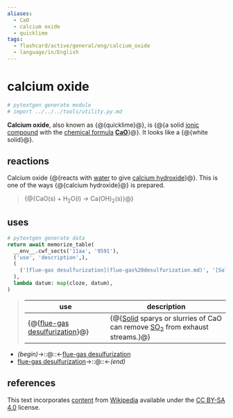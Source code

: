 ```yaml
---
aliases:
  - CaO
  - calcium oxide
  - quicklime
tags:
  - flashcard/active/general/eng/calcium_oxide
  - language/in/English
---
```


# calcium oxide

```Python
# pytextgen generate module
# import ../../../tools/utility.py.md
```

__Calcium oxide__, also known as {@{quicklime}@}, is {@{a solid [ionic compound](ionic%20compound.md) with the [chemical formula](chemical%20formula.md) __[Ca](calcium.md)[O](oxygen.md)__}@}. It looks like a {@{white solid}@}.

## reactions

Calcium oxide {@{reacts with [water](water.md) to give [calcium hydroxide](calcium%20hydroxide.md)}@}. This is one of the ways {@{calcium hydroxide}@} is prepared.
> {@{CaO(s) + H<sub>2</sub>O(l) → Ca(OH)<sub>2</sub>(s)}@}

## uses

```Python
# pytextgen generate data
return await memorize_table(
  __env__.cwf_sects('11aa', '9591'),
  ('use', 'description',),
  (
    ('[flue-gas desulfurization](flue-gas%20desulfurization.md)', '[Solid](solid.md) sparys or slurries of CaO can remove [SO<sub>2</sub>](sulfur%20dioxide.md) from exhaust streams.',),
  ),
  lambda datum: map(cloze, datum),
)
```

<!--pytextgen generate section="11aa"--><!-- The following content is generated at 2023-04-05T22:23:33.112015+08:00. Any edits will be overridden! -->

> | use | description |
> |-|-|
> | {@{[flue-gas desulfurization](flue-gas%20desulfurization.md)}@} | {@{[Solid](solid.md) sparys or slurries of CaO can remove [SO<sub>2</sub>](sulfur%20dioxide.md) from exhaust streams.}@} |

<!--/pytextgen-->

<!--pytextgen generate section="9591"--><!-- The following content is generated at 2024-01-04T20:17:51.467474+08:00. Any edits will be overridden! -->

- _(begin)_→::@::←[flue-gas desulfurization](flue-gas%20desulfurization.md)
- [flue-gas desulfurization](flue-gas%20desulfurization.md)→::@::←_(end)_

<!--/pytextgen-->

## references

This text incorporates [content](https://en.wikipedia.org/wiki/calcium_oxide) from [Wikipedia](Wikipedia.md) available under the [CC BY-SA 4.0](https://creativecommons.org/licenses/by-sa/4.0/) license.
